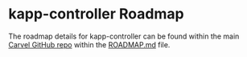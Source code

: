 # kapp-controller Roadmap
The roadmap details for kapp-controller can be found within the main [Carvel GitHub repo](https://github.com/carvel-dev/carvel) within the [ROADMAP.md](https://github.com/carvel-dev/carvel/blob/develop/ROADMAP.md) file.
